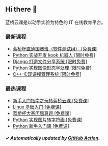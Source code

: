 ## Hi there 👋

蓝桥云课是以动手实验为特色的 IT 在线教育平台。

### 最新课程

<!-- LATEST:START -->
- [蓝桥杯直通国赛班（软件测试组） [免费课]](https://www.lanqiao.cn/courses/21278/)
- [Python 实战开发 kook 机器人 [限时免费]](https://www.lanqiao.cn/courses/18797/)
- [Django 打造文件分享系统 [限时免费]](https://www.lanqiao.cn/courses/993/)
- [Python 实现图像形态学处理 [限时免费]](https://www.lanqiao.cn/courses/1131/)
- [C++ 实现课程管理系统 [限时免费]](https://www.lanqiao.cn/courses/1052/)
<!-- LATEST:END -->

### 最热课程

<!-- HOTEST:START -->
- [新手入门指南之玩转蓝桥云课 [免费课]](https://www.lanqiao.cn/courses/63/)
- [Linux 基础入门 [免费课]](https://www.lanqiao.cn/courses/1/)
- [蓝桥杯大赛历届真题 [免费课]](https://www.lanqiao.cn/courses/2786/)
- [Python 实现图片转字符画 [免费课]](https://www.lanqiao.cn/courses/370/)
- [Python 新手入门课 [免费课]](https://www.lanqiao.cn/courses/1330/)
<!-- HOTEST:END -->

##### ✓ Automatically updated by [GitHub Action](https://github.com/lanqiao-courses/.github/actions/workflows/update.yml).
